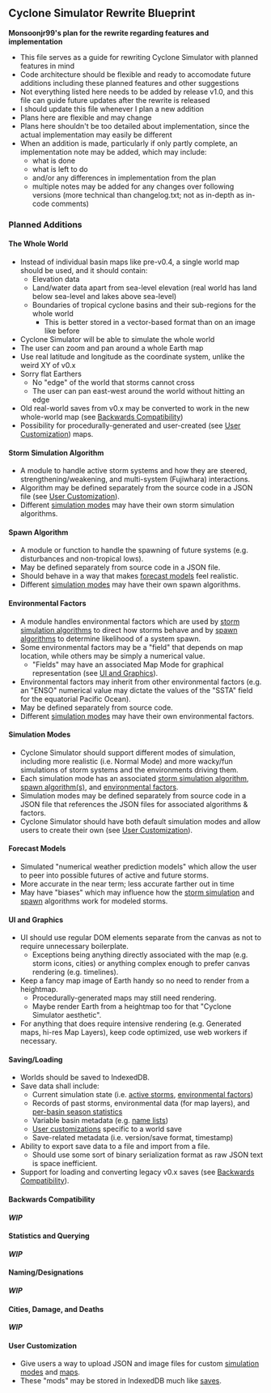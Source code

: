 ## Cyclone Simulator Rewrite Blueprint
**Monsoonjr99's plan for the rewrite regarding features and implementation**

* This file serves as a guide for rewriting Cyclone Simulator with planned features in mind
* Code architecture should be flexible and ready to accomodate future additions including these planned features and other suggestions
* Not everything listed here needs to be added by release v1.0, and this file can guide future updates after the rewrite is released
* I should update this file whenever I plan a new addition
* Plans here are flexible and may change
* Plans here shouldn't be too detailed about implementation, since the actual implementation may easily be different
* When an addition is made, particularly if only partly complete, an implementation note may be added, which may include:
    * what is done
    * what is left to do
    * and/or any differences in implementation from the plan
    * multiple notes may be added for any changes over following versions (more technical than changelog.txt; not as in-depth as in-code comments)

### Planned Additions

#### The Whole World

* Instead of individual basin maps like pre-v0.4, a single world map should be used, and it should contain:
    * Elevation data
    * Land/water data apart from sea-level elevation (real world has land below sea-level and lakes above sea-level)
    * Boundaries of tropical cyclone basins and their sub-regions for the whole world
        * This is better stored in a vector-based format than on an image like before
* Cyclone Simulator will be able to simulate the whole world
* The user can zoom and pan around a whole Earth map
* Use real latitude and longitude as the coordinate system, unlike the weird XY of v0.x
* Sorry flat Earthers
    * No "edge" of the world that storms cannot cross
    * The user can pan east-west around the world without hitting an edge
* Old real-world saves from v0.x may be converted to work in the new whole-world map (see [Backwards Compatibility](#backwards-compatibility))
* Possibility for procedurally-generated and user-created (see [User Customization](#user-customization)) maps.

#### Storm Simulation Algorithm

* A module to handle active storm systems and how they are steered, strengthening/weakening, and multi-system (Fujiwhara) interactions.
* Algorithm may be defined separately from the source code in a JSON file (see [User Customization](#user-customization)).
* Different [simulation modes](#simulation-modes) may have their own storm simulation algorithms.

#### Spawn Algorithm

* A module or function to handle the spawning of future systems (e.g. disturbances and non-tropical lows).
* May be defined separately from source code in a JSON file.
* Should behave in a way that makes [forecast models](#forecast-models) feel realistic.
* Different [simulation modes](#simulation-modes) may have their own spawn algorithms.

#### Environmental Factors

* A module handles environmental factors which are used by [storm simulation algorithms](#storm-simulation-algorithm) to direct how storms behave and by [spawn algorithms](#spawn-algorithm) to determine likelihood of a system spawn.
* Some environmental factors may be a "field" that depends on map location, while others may be simply a numerical value.
    * "Fields" may have an associated Map Mode for graphical representation (see [UI and Graphics](#ui-and-graphics)).
* Environmental factors may inherit from other environmental factors (e.g. an "ENSO" numerical value may dictate the values of the "SSTA" field for the equatorial Pacific Ocean).
* May be defined separately from source code.
* Different [simulation modes](#simulation-modes) may have their own environmental factors.

#### Simulation Modes

* Cyclone Simulator should support different modes of simulation, including more realistic (i.e. Normal Mode) and more wacky/fun simulations of storm systems and the environments driving them.
* Each simulation mode has an associated [storm simulation algorithm](#storm-simulation-algorithm), [spawn algorithm(s)](#spawn-algorithm), and [environmental factors](#environmental-factors).
* Simulation modes may be defined separately from source code in a JSON file that references the JSON files for associated algorithms & factors.
* Cyclone Simulator should have both default simulation modes and allow users to create their own (see [User Customization](#user-customization)).

#### Forecast Models

* Simulated "numerical weather prediction models" which allow the user to peer into possible futures of active and future storms.
* More accurate in the near term; less accurate farther out in time
* May have "biases" which may influence how the [storm simulation](#storm-simulation-algorithm) and [spawn](#spawn-algorithm) algorithms work for modeled storms.

#### UI and Graphics

* UI should use regular DOM elements separate from the canvas as not to require unnecessary boilerplate.
    * Exceptions being anything directly associated with the map (e.g. storm icons, cities) or anything complex enough to prefer canvas rendering (e.g. timelines).
* Keep a fancy map image of Earth handy so no need to render from a heightmap.
    * Procedurally-generated maps may still need rendering.
    * Maybe render Earth from a heightmap too for that "Cyclone Simulator aesthetic".
* For anything that does require intensive rendering (e.g. Generated maps, hi-res Map Layers), keep code optimized, use web workers if necessary.

#### Saving/Loading

* Worlds should be saved to IndexedDB.
* Save data shall include:
    * Current simulation state (i.e. [active storms](#storm-simulation-algorithm), [environmental factors](#environmental-factors))
    * Records of past storms, environmental data (for map layers), and [per-basin season statistics](#statistics-and-querying)
    * Variable basin metadata (e.g. [name lists](#namingdesignations))
    * [User customizations](#user-customization) specific to a world save
    * Save-related metadata (i.e. version/save format, timestamp)
* Ability to export save data to a file and import from a file.
    * Should use some sort of binary serialization format as raw JSON text is space inefficient.
* Support for loading and converting legacy v0.x saves (see [Backwards Compatibility](#backwards-compatibility)).

#### Backwards Compatibility

***WIP***

#### Statistics and Querying

***WIP***

#### Naming/Designations

***WIP***

#### Cities, Damage, and Deaths

***WIP***

#### User Customization

* Give users a way to upload JSON and image files for custom [simulation modes](#simulation-modes) and [maps](#the-whole-world).
* These "mods" may be stored in IndexedDB much like [saves](#saving/loading).